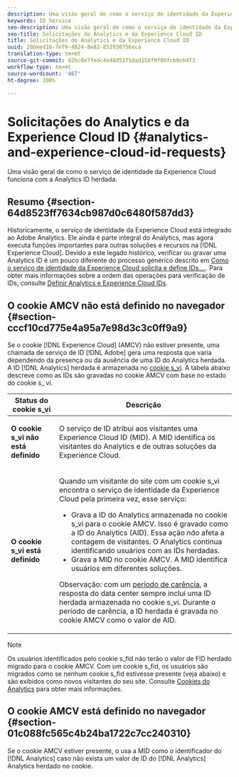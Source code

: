```yaml
---
description: Uma visão geral de como o serviço de identidade da Experience Cloud funciona com a Analytics ID herdada.
keywords: ID Service
seo-description: Uma visão geral de como o serviço de identidade da Experience Cloud funciona com a Analytics ID herdada.
seo-title: Solicitações do Analytics e da Experience Cloud ID
title: Solicitações do Analytics e da Experience Cloud ID
uuid: 28beed16-7ef9-4824-8e82-853930756eca
translation-type: tm+mt
source-git-commit: d2bc0e7fedc4e48d51f5dad158f9f8bfcb0cb4f3
workflow-type: tm+mt
source-wordcount: '467'
ht-degree: 100%

---
```



# Solicitações do Analytics e da Experience Cloud ID {#analytics-and-experience-cloud-id-requests}

Uma visão geral de como o serviço de identidade da Experience Cloud funciona com a Analytics ID herdada.

## Resumo {#section-64d8523ff7634cb987d0c6480f587dd3}

Historicamente, o serviço de identidade da Experience Cloud está integrado ao Adobe Analytics. Ele ainda é parte integral do Analytics, mas agora executa funções importantes para outras soluções e recursos na [!DNL Experience Cloud]. Devido a este legado histórico, verificar ou gravar uma Analytics ID é um pouco diferente do processo genérico descrito em [Como o serviço de identidade da Experience Cloud solicita e define IDs….](../../introduction/id-request.md#concept-2caacebb1d244402816760e9b8bcef6a). Para obter mais informações sobre a ordem das operações para verificação de IDs, consulte [Definir Analytics e Experience Cloud IDs](../../reference/analytics-reference/analytics-ids.md#concept-f381dd18ee184c6c8e48286937a161d6).

## O cookie AMCV não está definido no navegador {#section-cccf10cd775e4a95a7e98d3c3c0ff9a9}

Se o cookie [!DNL Experience Cloud] (AMCV) não estiver presente, uma chamada de serviço de ID [!DNL Adobe] gera uma resposta que varia dependendo da presença ou da ausência de uma ID do Analytics herdada. A ID [!DNL Analytics] herdada é armazenada no [cookie s_vi](https://docs.adobe.com/content/help/pt-BR/core-services/interface/ec-cookies/cookies-analytics.html). A tabela abaixo descreve como as IDs são gravadas no cookie AMCV com base no estado do cookie s_ vi.

<table id="table_DC85FECE26DD424E841BA1059AF1E57F"> 
 <thead> 
  <tr> 
   <th colname="col1" class="entry"> Status do cookie s_vi </th> 
   <th colname="col2" class="entry"> Descrição </th> 
  </tr> 
 </thead>
 <tbody> 
  <tr> 
   <td colname="col1"> <p> <b> O cookie s_vi não está definido</b> </p> </td> 
   <td colname="col2"> <p>O serviço de ID atribui aos visitantes uma <span class="keyword">Experience Cloud</span> ID (MID). A MID identifica os visitantes do <span class="keyword">Analytics</span> e de outras soluções da <span class="keyword">Experience Cloud</span>. </p> </td> 
  </tr> 
  <tr> 
   <td colname="col1"> <p> <b>O cookie s_vi está definido</b> </p> </td> 
   <td colname="col2"> <p>Quando um visitante do site com um cookie s_vi encontra o serviço de identidade da Experience Cloud pela primeira vez, esse serviço: </p> 
    <ul id="ul_BE584810280D4874AF802A9247011787"> 
     <li id="li_AA395B09A3174AF78F3EC10053E2E4F5">Grava a ID do <span class="keyword">Analytics</span> armazenada no cookie s_vi para o cookie AMCV. Isso é gravado como a ID do <span class="keyword">Analytics</span> (AID). Essa ação <i>não</i> afeta a contagem de visitantes. O <span class="keyword">Analytics</span> continua identificando usuários com as IDs herdadas. </li> 
     <li id="li_8735DE21FEA542BA8024109B8FE1E2ED">Grava a MID no cookie AMCV. A MID identifica usuários em diferentes soluções. </li> 
    </ul> <p> <p>Observação: com um <a href="../../reference/analytics-reference/grace-period.md" format="dita" scope="local"> período de carência</a>, a resposta do data center sempre inclui uma ID herdada armazenada no cookie s_vi. Durante o período de carência, a ID herdada é gravada no cookie AMCV como o valor de AID. </p> </p> </td> 
  </tr> 
 </tbody> 
</table>

>[!NOTE]
>
>Os usuários identificados pelo cookie s_fid não terão o valor de FID herdado migrado para o cookie AMCV. Com um cookie s_fid, os usuários são migrados como se nenhum cookie s_fid estivesse presente (veja abaixo) e são exibidos como novos visitantes do seu site. Consulte [Cookies do Analytics](https://docs.adobe.com/content/help/pt-BR/core-services/interface/ec-cookies/cookies-analytics.html) para obter mais informações.

## O cookie AMCV está definido no navegador {#section-01c088fc565c4b24ba1722c7cc240310}

Se o cookie AMCV estiver presente, o usa a MID como o identificador do [!DNL Analytics] caso não exista um valor de ID do [!DNL Analytics] Analytics herdado no cookie.
